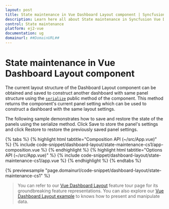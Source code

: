 ```yaml
---
layout: post
title: State maintenance in Vue Dashboard Layout component | Syncfusion
description: Learn here all about State maintenance in Syncfusion Vue Dashboard Layout component of Syncfusion Essential JS 2 and more.
control: State maintenance 
platform: ej2-vue
documentation: ug
domainurl: ##DomainURL##
---
```


# State maintenance in Vue Dashboard Layout component

The current layout structure of the Dashboard Layout component can be obtained and saved to construct another dashboard with same panel structure using the [`serialize`](https://ej2.syncfusion.com/vue/documentation/api/dashboard-layout/#serialize) public method of the component. This method returns the component's current panel setting which can be used to construct a dashboard with the same layout settings.

The following sample demonstrates how to save and restore the state of the panels using the serialize method. Click Save to store the panel's settings and click Restore to restore the previously saved panel settings.

{% tabs %}
{% highlight html tabtitle="Composition API (~/src/App.vue)" %}
{% include code-snippet/dashboard-layout/state-maintenance-cs1/app-composition.vue %}
{% endhighlight %}
{% highlight html tabtitle="Options API (~/src/App.vue)" %}
{% include code-snippet/dashboard-layout/state-maintenance-cs1/app.vue %}
{% endhighlight %}
{% endtabs %}
        
{% previewsample "page.domainurl/code-snippet/dashboard-layout/state-maintenance-cs1" %}

> You can refer to our [Vue Dashboard Layout](https://www.syncfusion.com/vue-ui-components/vue-dashboard-layout) feature tour page for its groundbreaking feature representations. You can also explore our [Vue Dashboard Layout example](https://ej2.syncfusion.com/vue/demos/#/material/dashboard-layout/default.html) to knows how to present and manipulate data.
